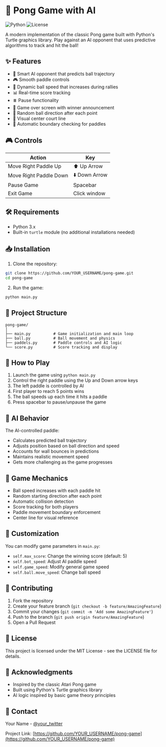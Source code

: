 # 🏓 Pong Game with AI

![Python](https://img.shields.io/badge/Python-3.x-blue.svg)
![License](https://img.shields.io/badge/license-MIT-green.svg)

A modern implementation of the classic Pong game built with Python's Turtle graphics library. Play against an AI opponent that uses predictive algorithms to track and hit the ball!

## ✨ Features

- 🤖 Smart AI opponent that predicts ball trajectory
- 🎮 Smooth paddle controls
- 🎯 Dynamic ball speed that increases during rallies
- 📊 Real-time score tracking
- ⏸️ Pause functionality
- 🏁 Game over screen with winner announcement
- 🎲 Random ball direction after each point
- 📏 Visual center court line
- 🔄 Automatic boundary checking for paddles

## 🎮 Controls

| Action | Key |
|--------|-----|
| Move Right Paddle Up | ⬆️ Up Arrow |
| Move Right Paddle Down | ⬇️ Down Arrow |
| Pause Game | Spacebar |
| Exit Game | Click window |

## 🛠️ Requirements

- Python 3.x
- Built-in `turtle` module (no additional installations needed)

## 📥 Installation

1. Clone the repository:
```bash
git clone https://github.com/YOUR_USERNAME/pong-game.git
cd pong-game
```

2. Run the game:
```bash
python main.py
```

## 📁 Project Structure

```
pong-game/
│
├── main.py          # Game initialization and main loop
├── ball.py          # Ball movement and physics
├── paddels.py       # Paddle controls and AI logic
└── score.py         # Score tracking and display
```

## 🎯 How to Play

1. Launch the game using `python main.py`
2. Control the right paddle using the Up and Down arrow keys
3. The left paddle is controlled by AI
4. First player to reach 5 points wins
5. The ball speeds up each time it hits a paddle
6. Press spacebar to pause/unpause the game

## 🤖 AI Behavior

The AI-controlled paddle:
- Calculates predicted ball trajectory
- Adjusts position based on ball direction and speed
- Accounts for wall bounces in predictions
- Maintains realistic movement speed
- Gets more challenging as the game progresses

## 🚀 Game Mechanics

- Ball speed increases with each paddle hit
- Random starting direction after each point
- Automatic collision detection
- Score tracking for both players
- Paddle movement boundary enforcement
- Center line for visual reference

## 🔧 Customization

You can modify game parameters in `main.py`:
- `self.max_score`: Change the winning score (default: 5)
- `self.bot_speed`: Adjust AI paddle speed
- `self.game_speed`: Modify general game speed
- `self.ball.move_speed`: Change ball speed

## 🤝 Contributing

1. Fork the repository
2. Create your feature branch (`git checkout -b feature/AmazingFeature`)
3. Commit your changes (`git commit -m 'Add some AmazingFeature'`)
4. Push to the branch (`git push origin feature/AmazingFeature`)
5. Open a Pull Request

## 📝 License

This project is licensed under the MIT License - see the LICENSE file for details.

## 🙏 Acknowledgments

- Inspired by the classic Atari Pong game
- Built using Python's Turtle graphics library
- AI logic inspired by basic game theory principles

## 📧 Contact

Your Name - [@your_twitter](https://twitter.com/your_twitter)

Project Link: [https://github.com/YOUR_USERNAME/pong-game](https://github.com/YOUR_USERNAME/pong-game)